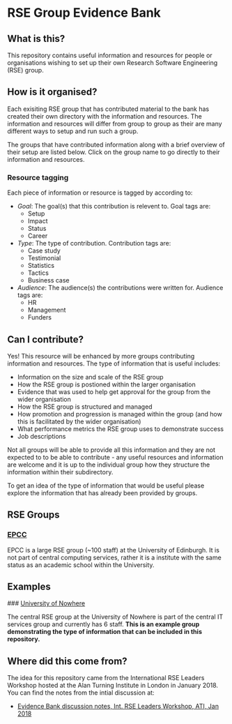 # RSE Group Evidence Bank

## What is this?

This repository contains useful information and resources for people or organisations wishing to
set up their own Research Software Engineering (RSE) group.

## How is it organised?

Each exisiting RSE group that has contributed material to the bank has created their own directory
with the information and resources. The information and resources will differ from group to 
group as their are many different ways to setup and run such a group.

The groups that have contributed information along with a brief overview
of their setup are listed below. Click on the group name to go directly to their information and resources.

### Resource tagging

Each piece of information or resource is tagged by according to:

* *Goal*: The goal(s) that this contribution is relevent to. Goal tags are:
  - Setup
  - Impact
  - Status
  - Career
* *Type*: The type of contribution. Contribution tags are:
  - Case study
  - Testimonial
  - Statistics
  - Tactics
  - Business case
* *Audience*: The audience(s) the contributions were written for. Audience tags are:
  - HR
  - Management
  - Funders

## Can I contribute?

Yes! This resource will be enhanced by more groups contributing information and resources. The
type of information that is useful includes:

* Information on the size and scale of the RSE group
* How the RSE group is postioned within the larger organisation
* Evidence that was used to help get approval for the group from the wider organisation
* How the RSE group is structured and managed
* How promotion and progression is managed within the group (and how this is facilitated by the wider organisation)
* What performance metrics the RSE group uses to demonstrate success
* Job descriptions

Not all groups will be able to provide all this information and they are not expected to to be
able to contribute - any useful resources and information are welcome and it is up to the 
individual group how they structure the information within their subdirectory.

To get an idea of the type of information that would be useful please explore the information
that has already been provided by groups.

## RSE Groups

### [EPCC](EPCC/)

EPCC is a large RSE group (~100 staff) at the University of Edinburgh. It is not part of central computing
services, rather it is a institute with the same status as an academic school within the University.

## Examples

### [University of Nowhere](UniversityOfNowhere/)

The central RSE group at the University of Nowhere is part of the central IT services group and currently
has 6 staff. **This is an example group demonstrating the type of information that can be included in this
repository.**

## Where did this come from?

The idea for this repository came from the International RSE Leaders Workshop hosted at the
Alan Turning Institute in London in January 2018. You can find the notes from the intial 
discussion at:

* [Evidence Bank discussion notes, Int. RSE Leaders Workshop, ATI, Jan 2018](discussion/Notes_IntRSEWorkshop_Jan2018.md)

